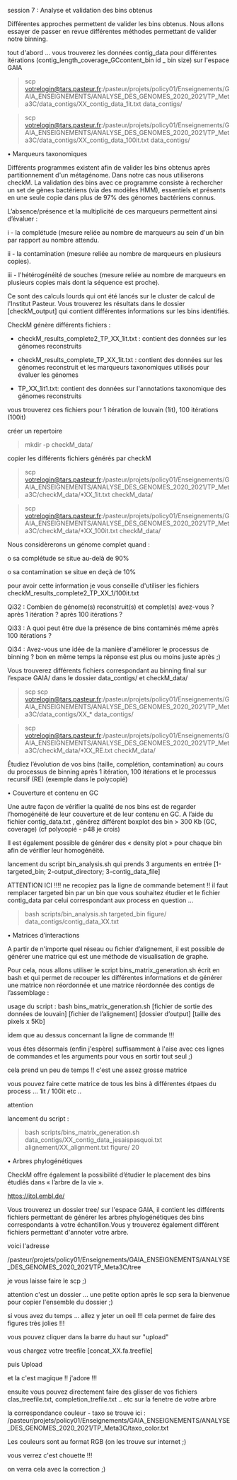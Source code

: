 session 7 : Analyse et validation des bins obtenus

Différentes approches permettent de valider les bins obtenus. Nous allons essayer de passer en revue différentes méthodes permettant de valider notre binning.

tout d'abord ... vous trouverez les données contig_data pour différentes itérations (contig_length_coverage_GCcontent_bin id _ bin size) sur l'espace GAIA

> scp votrelogin@tars.pasteur.fr:/pasteur/projets/policy01/Enseignements/GAIA_ENSEIGNEMENTS/ANALYSE_DES_GENOMES_2020_2021/TP_Meta3C/data_contigs/XX_contig_data_1it.txt  data_contigs/

> scp votrelogin@tars.pasteur.fr:/pasteur/projets/policy01/Enseignements/GAIA_ENSEIGNEMENTS/ANALYSE_DES_GENOMES_2020_2021/TP_Meta3C/data_contigs/XX_contig_data_100it.txt  data_contigs/

•	Marqueurs taxonomiques

Différents programmes existent afin de valider les bins obtenus après partitionnement d'un métagénome. Dans notre cas nous utiliserons checkM. La validation des bins avec ce programme consiste à rechercher un set de gènes bactériens (via des modèles HMM), essentiels et présents en une seule copie dans plus de 97% des génomes bactériens connus.

L’absence/présence et la multiplicité de ces marqueurs permettent ainsi d’évaluer : 

i - la complétude (mesure reliée au nombre de marqueurs au sein d'un bin par rapport au nombre attendu.

ii - la contamination (mesure reliée au nombre de marqueurs en plusieurs copies).

iii - l'hétérogénéité de souches (mesure reliée au nombre de marqueurs en plusieurs copies mais dont la séquence est proche).

Ce sont des calculs lourds qui ont été lancés sur le cluster de calcul de l'Institut Pasteur. Vous trouverez les résultats dans le dossier [checkM_output] qui contient différentes informations sur les bins identifiés.

CheckM génère différents fichiers :

- checkM_results_complete2_TP_XX_1it.txt : contient des données sur les génomes reconstruits 

- checkM_results_complete_TP_XX_1it.txt : contient des données sur les génomes reconstruit et les marqueurs taxonomiques utilisés pour évaluer les génomes

- TP_XX_1it1.txt: contient des données sur l'annotations taxonomique des génomes reconstruits

vous trouverez ces fichiers pour 1 itération de louvain (1it), 100 itérations (100it) 

créer un repertoire

> mkdir -p checkM_data/

copier les différents fichiers générés par checkM

> scp votrelogin@tars.pasteur.fr:/pasteur/projets/policy01/Enseignements/GAIA_ENSEIGNEMENTS/ANALYSE_DES_GENOMES_2020_2021/TP_Meta3C/checkM_data/*XX_1it.txt checkM_data/

> scp votrelogin@tars.pasteur.fr:/pasteur/projets/policy01/Enseignements/GAIA_ENSEIGNEMENTS/ANALYSE_DES_GENOMES_2020_2021/TP_Meta3C/checkM_data/*XX_100it.txt checkM_data/

Nous considèrerons un génome complet quand :

o	sa complétude se situe au-delà de 90%

o	sa contamination se situe en deçà de 10%

pour avoir cette information je vous conseille d'utiliser les fichiers checkM_results_complete2_TP_XX_1/100it.txt

Qi32 : Combien de génome(s) reconstruit(s) et complet(s) avez-vous ? après 1 itération ? après 100 itérations ?

Qi33 : A quoi peut être due la présence de bins contaminés même après 100 itérations ?

Qi34 : Avez-vous une idée de la manière d'améliorer le processus de binning ? bon en même temps la réponse est plus ou moins juste après ;)

Vous trouverez différents fichiers correspondant au binning final sur l’espace GAIA/ dans le dossier data_contigs/ et checkM_data/

> scp scp votrelogin@tars.pasteur.fr:/pasteur/projets/policy01/Enseignements/GAIA_ENSEIGNEMENTS/ANALYSE_DES_GENOMES_2020_2021/TP_Meta3C/data_contigs/XX_* data_contigs/

> scp votrelogin@tars.pasteur.fr:/pasteur/projets/policy01/Enseignements/GAIA_ENSEIGNEMENTS/ANALYSE_DES_GENOMES_2020_2021/TP_Meta3C/checkM_data/*XX_RE.txt checkM_data/

Étudiez l’évolution de vos bins (taille, complétion, contamination) au cours du processus de binning après 1 itération, 100 itérations et le processus recursif (RE) (exemple dans le polycopié)

•	Couverture et contenu en GC

Une autre façon de vérifier la qualité de nos bins est de regarder l’homogénéité de leur couverture et de leur contenu en GC. A l’aide du fichier contig_data.txt , générez différent boxplot des bin > 300 Kb (GC, coverage) (cf polycopié - p48 je crois)

Il est également possible de générer des « density plot » pour chaque bin afin de vérifier leur homogénéité.

lancement du script bin_analysis.sh qui prends 3 arguments en entrée [1-targeted_bin; 2-output_directory; 3-contig_data_file]

ATTENTION ICI !!!!  ne recopiez pas la ligne de commande betement !! il faut remplacer targeted bin par un bin que vous souhaitez étudier et le fichier contig_data par celui correspondant aux process en question ...

> bash scripts/bin_analysis.sh  targeted_bin  figure/  data_contigs/contig_data_XX.txt 

•	Matrices d’interactions

A partir de n'importe quel réseau ou fichier d’alignement, il est possible de générer une matrice qui est une méthode de visualisation de graphe.

Pour cela, nous allons utiliser le script bins_matrix_generation.sh écrit en bash et qui permet de recouper les différentes informations et de générer une matrice non réordonnée et une matrice réordonnée des contigs de l’assemblage :

usage du script : bash bins_matrix_generation.sh  [fichier de sortie des données de louvain]  [fichier de l’alignement]  [dossier d’output]  [taille des pixels x 5Kb]

idem que au dessus concernant la ligne de commande !!!

vous êtes désormais (enfin j'espère) suffisamment à l'aise avec ces lignes de commandes et les arguments pour vous en sortir tout seul ;)

cela prend un peu de temps !! c'est une assez grosse matrice

vous pouvez faire cette matrice de tous les bins à différentes étpaes du process ... 1it / 100it etc ..

attention

lancement du script :

> bash scripts/bins_matrix_generation.sh  data_contigs/XX_contig_data_jesaispasquoi.txt  alignement/XX_alignment.txt  figure/  20

•	Arbres phylogénétiques

CheckM offre également la possibilité d’étudier le placement des bins étudiés dans « l’arbre de la vie ».

https://itol.embl.de/

Vous trouverez un dossier tree/ sur l'espace GAIA, il contient les différents fichiers permettant de générer les arbres phylogénétiques des bins correspondants à votre échantillon.Vous y trouverez également différent fichiers permettant d'annoter votre arbre.

voici l'adresse

/pasteur/projets/policy01/Enseignements/GAIA_ENSEIGNEMENTS/ANALYSE_DES_GENOMES_2020_2021/TP_Meta3C/tree

je vous laisse faire le scp ;)

attention c'est un dossier ... une petite option après le scp sera la bienvenue pour copier l'ensemble du dossier ;)

si vous avez du temps ... allez y jeter un oeil !!! cela permet de faire des figures très jolies !!! 

vous pouvez cliquer dans la barre du haut sur "upload"

vous chargez votre treefile [concat_XX.fa.treefile]

puis Upload 

et la c'est magique !! j'adore !!! 

ensuite vous pouvez directement faire des glisser de vos fichiers clas_treefile.txt, completion_trefile.txt .. etc sur la fenetre de votre arbre 

la correspondance couleur - taxo se trouve ici : /pasteur/projets/policy01/Enseignements/GAIA_ENSEIGNEMENTS/ANALYSE_DES_GENOMES_2020_2021/TP_Meta3C/taxo_color.txt

Les couleurs sont au format RGB (on les trouve sur internet ;)

vous verrez c'est chouette !!!

on verra cela avec la correction ;)

